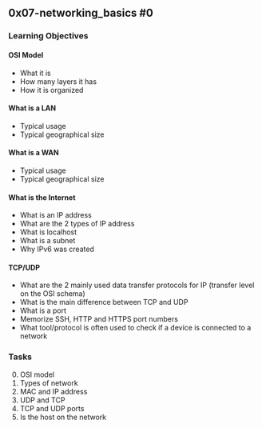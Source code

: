 ## 0x07-networking_basics #0

### Learning Objectives
#### OSI Model
* What it is
* How many layers it has
* How it is organized
#### What is a LAN
* Typical usage
* Typical geographical size
#### What is a WAN
* Typical usage
* Typical geographical size
#### What is the Internet
* What is an IP address
* What are the 2 types of IP address
* What is localhost
* What is a subnet
* Why IPv6 was created
#### TCP/UDP
* What are the 2 mainly used data transfer protocols for IP (transfer level on the OSI schema)
* What is the main difference between TCP and UDP
* What is a port
* Memorize SSH, HTTP and HTTPS port numbers
* What tool/protocol is often used to check if a device is connected to a network

### Tasks
0. OSI model
1. Types of network
2. MAC and IP address
3. UDP and TCP
4. TCP and UDP ports
5. Is the host on the network